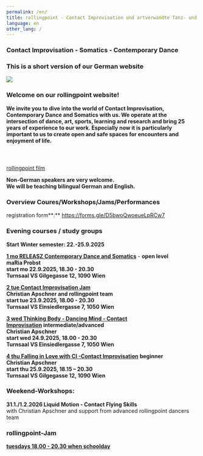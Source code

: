 ```yaml
---
permalink: /en/
title: rollingpoint - Contact Improvisation und artverwandte Tanz- und Bewegungsformen
language: en
other_lang: /
---
```

### Contact Improvisation - Somatics - Contemporary Dance

### **This is a short version of our German website**

![](/assets/uploads/dsc_1901_klein.jpg)

### Welcome on our rollingpoint website!

**We invite you to dive into the world of Contact Improvisation, Contemporary Dance and Somatics with us. We operate at the intersection of dance, art, sports, learning and research and bring 25 years of experience to our work. Especially now it is particularly important to us to create open and safe spaces for encounters and enjoyment of life.**

#### &nbsp;

<div class="imglink"><a target="_blank" href="https://www.youtube.com/embed/kp3DqzN1Ldo"><img src="/assets/uploads/video_vorschau_rollingpoint.png" alt="" /><div>rollingpoint film</div></a></div>

**Non-German speakers are very welcome.**\
**We will be teaching bilingual German and English.**

### Overview Coures/Workshops/Jams/Performances

registration form**:** <https://forms.gle/D5bwoQwoeueLpRCw7>

### Evening courses / study groups

**Start Winter semester: 22.-25.9.2025**

**[1 mo RELEASZ Contemporary Dance and Somatics](/en/kurse#mo)** - **open level**\
**maRia Probst**  \
**start mo 22.9.2025, 18.30 - 20.30**\
**Turnsaal VS Gilgegasse 12, 1090 Wien**

**[2 tue Contact Improvisation Jam](/en/kurse#di)**\
**Christian Apschner and rollingpoint team**\
**start tue 23.9.2025, 18.00 - 20.30**\
**Turnsaal VS Einsiedlergasse 7, 1050 Wien**

**[3 wed Thinking Body - Dancing Mind - Contact Improvisation](/en/kurse#mi) intermediate/advanced**\
**Christian Apschner**\
**start wed  24.9.2025, 18.00 - 20.30**\
**Turnsaal VS Einsiedlergasse 7, 1050 Wien**

**[4 thu Falling in Love with CI -Contact Improvisation](/en/kurse#do)**  **beginner**\
**Christian Apschner**\
**start thu 25.9.2025, 18.15 – 20.30**\
**Turnsaal VS Gilgegasse 12, 1090 Wien**

### Weekend-Workshops:

**31.1./1.2.2026 Liquid Motion - Contact Flying Skills**\
 with Christian Apschner and support from advanced rollingpoint dancers team

### **rollingpoint-Jam**

**[tuesdays 18.00 - 20.30 when schoolday](https://rollingpoint.at/en/jams)**